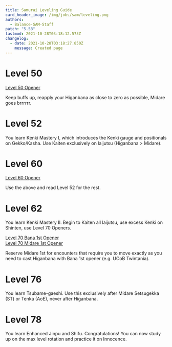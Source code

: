 ```yaml
---
title: Samurai Leveling Guide
card_header_image: /img/jobs/sam/leveling.png
authors:
  - Balance-SAM-Staff
patch: "5.58"
lastmod: 2021-10-28T03:18:12.573Z
changelog:
  - date: 2021-10-28T03:18:27.850Z
    message: Created page
---
```

# Level 50
[Level 50 Opener](http://ffxivrotations.com/1ndy)

Keep buffs up, reapply your Higanbana as close to zero as possible, Midare goes brrrrrr. 

# Level 52

You learn Kenki Mastery I, which introduces the Kenki gauge and positionals on Gekko/Kasha. Use Kaiten exclusively on Iaijutsu (Higanbana > Midare).

# Level 60

[Level 60 Opener](http://ffxivrotations.com/2rqm)

Use the above and read Level 52 for the rest.

# Level 62

You learn Kenki Mastery II. Begin to Kaiten all Iaijutsu, use excess Kenki on Shinten, use Level 70 Openers. 

[Level 70 Bana 1st Opener](http://ffxivrotations.com/2r8w)  
[Level 70 Midare 1st Opener](http://ffxivrotations.com/2r8x)

Reserve Midare 1st for encounters that require you to move exactly as you need to cast Higanbana with Bana 1st opener (e.g. UCoB Twintania).

# Level 76

You learn Tsubame-gaeshi. Use this exclusively after Midare Setsugekka (ST) or Tenka (AoE), never after Higanbana.

# Level 78

You learn Enhanced Jinpu and Shifu. Congratulations! You can now study up on the max level rotation and practice it on Innocence.